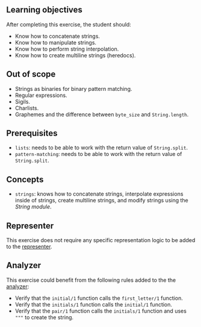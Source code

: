## Learning objectives

After completing this exercise, the student should:

- Know how to concatenate strings.
- Know how to manipulate strings.
- Know how to perform string interpolation.
- Know how to create multiline strings (heredocs).

## Out of scope

- Strings as binaries for binary pattern matching.
- Regular expressions.
- Sigils.
- Charlists.
- Graphemes and the difference between `byte_size` and `String.length`.

## Prerequisites

- `lists`: needs to be able to work with the return value of `String.split`.
- `pattern-matching`: needs to be able to work with the return value of `String.split`.

## Concepts

- `strings`: knows how to concatenate strings, interpolate expressions inside of strings, create multiline strings, and modify strings using the _String module_.

## Representer

This exercise does not require any specific representation logic to be added to the [representer][representer].

## Analyzer

This exercise could benefit from the following rules added to the the [analyzer][analyzer]:

- Verify that the `initial/1` function calls the `first_letter/1` function.
- Verify that the `initials/1` function calls the `initial/1` function.
- Verify that the `pair/1` function calls the `initials/1` function and uses `"""` to create the string.

[analyzer]: https://github.com/exercism/elixir-analyzer
[representer]: https://github.com/exercism/elixir-representer
